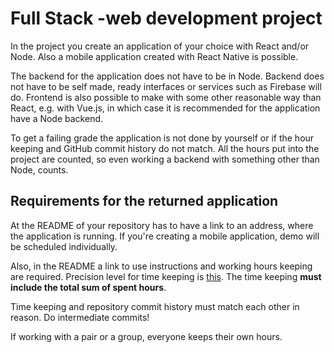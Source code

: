 # Full Stack -web development project

In the project you create an application of your choice with React and/or Node. Also a mobile application created with React Native is possible.

The backend for the application does not have to be in Node. Backend does not have to be self made, ready interfaces or services such as Firebase will do. Frontend is also possible to make with some other reasonable way than React, e.g. with Vue.js, in which case it is recommended for the application have a Node backend.

To get a failing grade the application is not done by yourself or if the hour keeping and GitHub commit history do not match. All the hours put into the project are counted, so even working a backend with something other than Node, counts.

## Requirements for the returned application

At the README of your repository has to have a link to an address, where the application is running. If you're creating a mobile application, demo will be scheduled individually.

Also, in the README a link to use instructions and working hours keeping are required. Precision level for time keeping is [this](https://github.com/mluukkai/OtmTodoApp/blob/master/dokumentaatio/tuntikirjanpito.md). The time keeping **must include the total sum of spent hours**.

Time keeping and repository commit history must match each other in reason. Do intermediate commits!

If working with a pair or a group, everyone keeps their own hours.